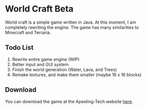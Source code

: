 # World Craft Beta #
World craft is a simple game written in Java. At this moment, I am completely rewriting the engine. The game has many similarities to Minecraft and Terraria.

## Todo List ##
1. Rewrite entire game engine (WIP)
2. Better input and GUI system
3. Finish the world generation (Water, Lava, and Trees)
4. Remake textures, and make them smaller (maybe 16 x 16 blocks)

## Download ##
You can download the game at the Apeeling-Tech website [here](http://apeelingtech.x10.mx/#!/worldcraft).
